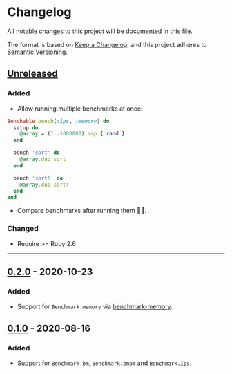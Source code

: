 # Changelog

All notable changes to this project will be documented in this file.

The format is based on [Keep a Changelog](https://keepachangelog.com/en/1.0.0/),
and this project adheres to [Semantic Versioning](https://semver.org/spec/v2.0.0.html).

## [Unreleased]

### Added

- Allow running multiple benchmarks at once:

```ruby
Benchable.bench(:ips, :memory) do
  setup do
    @array = (1..1000000).map { rand }
  end

  bench 'sort' do
    @array.dup.sort
  end

  bench 'sort!' do
    @array.dup.sort!
  end
end
```

- Compare benchmarks after running them 🤦‍♂️.

### Changed

- Require >= Ruby 2.6

<!-- ### Removed -->
---

## [0.2.0] - 2020-10-23

### Added
- Support for `Benchmark.memory` via [benchmark-memory](https://github.com/michaelherold/benchmark-memory).

[unreleased]: https://github.com/MatheusRich/benchable/compare/v0.2.0...HEAD
[0.2.0]: https://github.com/MatheusRich/benchable/releases/tag/v0.2.0

## [0.1.0] - 2020-08-16

### Added
- Support for `Benchmark.bm`, `Benchmark.bmbm` and `Benchmark.ips`.

[unreleased]: https://github.com/MatheusRich/benchable/compare/v0.2.0...HEAD
[0.1.0]: https://github.com/MatheusRich/benchable/releases/tag/v0.1.0
[0.2.0]: https://github.com/MatheusRich/benchable/releases/tag/v0.2.0